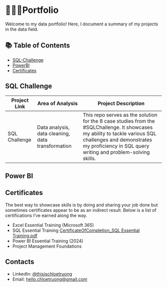 # 👩🏻‍💻Portfolio
Welcome to my data portfolio! Here, I document a summary of my projects in the data field.
## 📚 Table of Contents
- [SQL-Challenge](https://github.com/thisisChloe/SQL-Challenge)
- [PowerBI](#PowerBI)
- [Certificates](#Certificates)
## SQL Challenge
|Project Link|Area of Analysis|Project Description|
|------------|----------------|-------------------|
|SQL Challenge|Data analysis, data cleaning, data transformation|This repo serves as the solution for the 8 case studies from the #SQLChallenge. It showcases my ability to tackle various SQL challenges and demonstrates my proficiency in SQL query writing and problem-solving skills.|

## Power BI

## Certificates

The best way to showcase skills is by doing and sharing your job done but sometimes certificates appear to be as an indirect result. Below is a list of certifications I’ve earned along the way.

- Excel Essential Training (Microsoft 365)
- SQL Essential Training [CertificateOfCompletion_SQL Essential Training.pdf](https://github.com/user-attachments/files/21035122/CertificateOfCompletion_SQL.Essential.Training.pdf)
- Power BI Essential Training (2024)
- Project Management Foundations


## Contacts

- LinkedIn: [@thisischloetruong](https://www.linkedin.com/in/thisischloetruong/)
- Email: hello.chloetruong@gmail.com

